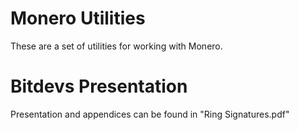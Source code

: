 Monero Utilities
================

These are a set of utilities for working with Monero.

Bitdevs Presentation
====================

Presentation and appendices can be found in "Ring Signatures.pdf"